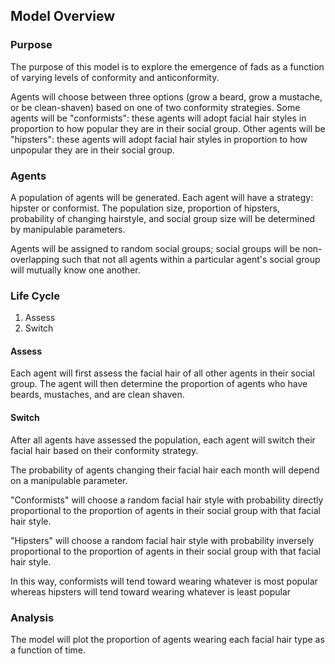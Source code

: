 ## Model Overview 
 
### Purpose

The purpose of this model is to explore the emergence of fads as a function of varying levels of conformity and anticonformity.

Agents will choose between three options (grow a beard, grow a mustache, or be clean-shaven) based on one of two conformity strategies. Some agents will be "conformists": these agents will adopt facial hair styles in proportion to how popular they are in their social group. Other agents will be "hipsters": these agents will adopt facial hair styles in proportion to how unpopular they are in their social group.
 
### Agents

A population of agents will be generated. Each agent will have a strategy: hipster or conformist. The population size, proportion of hipsters, probability of changing hairstyle, and social group size will be determined by manipulable parameters.

Agents will be assigned to random social groups; social groups will be non-overlapping such that not all agents within a particular agent's social group will mutually know one another.
 
### Life Cycle
 
1. Assess
2. Switch
 
#### Assess

Each agent will first assess the facial hair of all other agents in their social group. The agent will then determine the proportion of agents who have beards, mustaches, and are clean shaven.
 
#### Switch

After all agents have assessed the population, each agent will switch their facial hair based on their conformity strategy.  

The probability of agents changing their facial hair each month will depend on a manipulable parameter.  

"Conformists" will choose a random facial hair style with probability directly proportional to the proportion of agents in their social group with that facial hair style.  

"Hipsters" will choose a random facial hair style with probability inversely proportional to the proportion of agents in their social group with that facial hair style.  

In this way, conformists will tend toward wearing whatever is most popular whereas hipsters will tend toward wearing whatever is least popular
 
### Analysis

The model will plot the proportion of agents wearing each facial hair type as a function of time.
